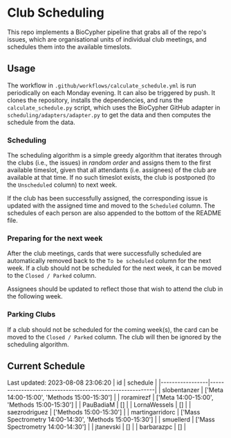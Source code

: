 # Club Scheduling

This repo implements a BioCypher pipeline that grabs all of the repo's issues,
which are organisational units of individual club meetings, and schedules them
into the available timeslots.

## Usage

The workflow in `.github/workflows/calculate_schedule.yml` is run periodically
on each Monday evening. It can also be triggered by push. It clones the
repository, installs the dependencies, and runs the `calculate_schedule.py`
script, which uses the BioCypher GitHub adapter in
`scheduling/adapters/adapter.py` to get the data and then computes the schedule
from the data.

### Scheduling

The scheduling algorithm is a simple greedy algorithm that iterates through the
clubs (i.e., the issues) in *random order* and assigns them to the first
available timeslot, given that all attendants (i.e. assignees) of the club are
available at that time. If no such timeslot exists, the club is postponed (to
the `Unscheduled` column) to next week. 

If the club has been successfully assigned, the corresponding issue is updated
with the assigned time and moved to the `Scheduled` column. The schedules of
each person are also appended to the bottom of the README file.

### Preparing for the next week

After the club meetings, cards that were successfully scheduled are
automatically removed back to the `To be scheduled` column for the next week.
If a club should not be scheduled for the next week, it can be moved to the
`Closed / Parked` column.

Assignees should be updated to reflect those that wish to attend the club in the
following week.

### Parking Clubs

If a club should not be scheduled for the coming week(s), the card can be moved
to the `Closed / Parked` column. The club will then be ignored by the scheduling
algorithm.

## Current Schedule
Last updated: 2023-08-08 23:06:20
| id              | schedule                                                 |
|-----------------|----------------------------------------------------------|
| slobentanzer    | ['Meta 14:00-15:00', 'Methods 15:00-15:30']              |
| roramirezf      | ['Meta 14:00-15:00', 'Methods 15:00-15:30']              |
| PauBadiaM       | []                                                       |
| LornaWessels    | []                                                       |
| saezrodriguez   | ['Methods 15:00-15:30']                                  |
| martingarridorc | ['Mass Spectrometry 14:00-14:30', 'Methods 15:00-15:30'] |
| smuellerd       | ['Mass Spectrometry 14:00-14:30']                        |
| jtanevski       | []                                                       |
| barbarazpc      | []                                                       |